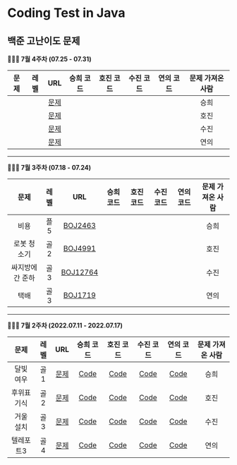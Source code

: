 # Coding Test in Java



## 백준 고난이도 문제

<summary><strong> 👩🏻‍💻 7월 4주차 (07.25 - 07.31) </summary></strong>

|      문제      | 레벨 |                           URL                            | 승희 코드 | 호진 코드 |  수진 코드 | 연의 코드 |문제 가져온 사람 |
| :------------: | :--: | :------------------------------------------------------: |:--:|:--:|  :--:|:--:|  :--:| 
|||[문제]()| | |  | |승희|
|||[문제]()|  | |  | |호진|
|||[문제]()| | |  | |수진|
|||[문제]()|  | |  | |연의|

---

<summary><strong> 👩🏻‍💻 7월 3주차 (07.18 - 07.24) </summary></strong>

|      문제      | 레벨 |                           URL                            | 승희 코드 | 호진 코드 |  수진 코드 | 연의 코드 |문제 가져온 사람 |
| :------------: | :--: | :------------------------------------------------------: |:--:|:--:|  :--:|:--:| :--:|
|비용|플5|[BOJ2463](https://www.acmicpc.net/problem/2463)| | |  | |승희|
|로봇 청소기|골2|[BOJ4991](https://www.acmicpc.net/problem/4991)|  | |  | |호진|
|싸지방에 간 준하|골3|[BOJ12764](https://www.acmicpc.net/problem/12764)| | |  | |수진|
|택배|골3|[BOJ1719](https://www.acmicpc.net/problem/1719)|  | |  | |연의|

---

<summary><strong> 👩🏻‍💻 7월 2주차 (2022.07.11 - 2022.07.17) </summary></strong>

|      문제      | 레벨 |                           URL                            | 승희 코드 | 호진 코드 |  수진 코드 | 연의 코드 |문제 가져온 사람 |
| :------------: | :--: | :------------------------------------------------------: |:--:|:--:|  :--:|:--:| :--:|
|달빛 여우|골1|[문제](https://www.acmicpc.net/problem/16118)|[Code](https://github.com/junghojin/Algorithm-Study-2022-2/blob/main/%EC%9D%B4%EC%8A%B9%ED%9D%AC/0717/%EB%8B%AC%EB%B9%9B%20%EC%97%AC%EC%9A%B0.java) |[Code](https://github.com/junghojin/Algorithm-Study-2022-2/blob/e76129e65a4d404ffee8aafe1753c14dde783459/%EC%A0%95%ED%98%B8%EC%A7%84/Main_16118.java) | [Code](https://github.com/junghojin/Algorithm-Study-2022-2/blob/main/%EA%B9%80%EC%88%98%EC%A7%84/7_2/BJ16118.java) | [Code](https://github.com/junghojin/Algorithm-Study-2022-2/blob/main/%EC%9D%B4%EC%97%B0%EC%9D%98/7%EC%9B%942%EC%A3%BC%EC%B0%A8/BJ_16118_%EB%8B%AC%EB%B9%9B%EC%97%AC%EC%9A%B0.java) |승희|
|후위표기식|골2|[문제](https://www.acmicpc.net/problem/1918)| [Code](https://github.com/junghojin/Algorithm-Study-2022-2/blob/main/%EC%9D%B4%EC%8A%B9%ED%9D%AC/0717/%ED%9B%84%EC%9C%84%20%ED%91%9C%EA%B8%B0%EC%8B%9D.java)| [Code](https://github.com/junghojin/Algorithm-Study-2022-2/blob/979db82435169b22b288517332c58770a3f9b5c3/%EC%A0%95%ED%98%B8%EC%A7%84/Main_2151.java)| [Code](https://github.com/junghojin/Algorithm-Study-2022-2/blob/main/%EA%B9%80%EC%88%98%EC%A7%84/7_2/BJ1918.java) | [Code](https://github.com/junghojin/Algorithm-Study-2022-2/blob/main/%EC%9D%B4%EC%97%B0%EC%9D%98/7%EC%9B%942%EC%A3%BC%EC%B0%A8/BJ_1918_%ED%9B%84%EC%9C%84%ED%91%9C%EA%B8%B0%EC%8B%9D.java) |호진|
|거울 설치|골3|[문제](https://www.acmicpc.net/problem/2151)|[Code](https://github.com/junghojin/Algorithm-Study-2022-2/blob/main/%EC%9D%B4%EC%8A%B9%ED%9D%AC/0717/%EA%B1%B0%EC%9A%B8%20%EC%84%A4%EC%B9%98.java) |[Code](https://github.com/junghojin/Algorithm-Study-2022-2/blob/979db82435169b22b288517332c58770a3f9b5c3/%EC%A0%95%ED%98%B8%EC%A7%84/Main_1918.java) | [Code](https://github.com/junghojin/Algorithm-Study-2022-2/blob/main/%EA%B9%80%EC%88%98%EC%A7%84/7_2/BJ2151.java) | [Code](https://github.com/junghojin/Algorithm-Study-2022-2/blob/main/%EC%9D%B4%EC%97%B0%EC%9D%98/7%EC%9B%942%EC%A3%BC%EC%B0%A8/BJ_2151_%EA%B1%B0%EC%9A%B8%EC%84%A4%EC%B9%98.java) | 수진 |
|텔레포트3|골4|[문제](https://www.acmicpc.net/problem/12908)|[Code](https://github.com/junghojin/Algorithm-Study-2022-2/blob/main/%EC%9D%B4%EC%8A%B9%ED%9D%AC/0717/%ED%85%94%EB%A0%88%ED%8F%AC%ED%8A%B83.java)  | [Code](https://github.com/junghojin/Algorithm-Study-2022-2/blob/4bae6499122f5e8674de8afdaa19d5005ddb1e97/%EC%A0%95%ED%98%B8%EC%A7%84/Main_12908.java)| [Code](https://github.com/junghojin/Algorithm-Study-2022-2/blob/main/%EA%B9%80%EC%88%98%EC%A7%84/7_2/BJ12908.java) | [Code](https://github.com/junghojin/Algorithm-Study-2022-2/blob/main/%EC%9D%B4%EC%97%B0%EC%9D%98/7%EC%9B%942%EC%A3%BC%EC%B0%A8/BJ_12908_%ED%85%94%EB%A0%88%ED%8F%AC%ED%8A%B83.java) |연의|





